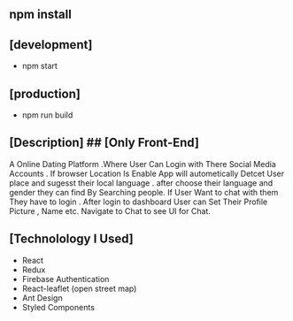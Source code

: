 

##   npm install

## [development]

*  npm start

## [production]

*  npm run build

## [Description] ## [Only Front-End]

 A Online Dating Platform .Where User Can Login with There Social Media Accounts . If browser Location Is Enable App will autometically Detcet  User place and sugesst their local language . after choose their language and gender they can find By Searching people.  If User Want to chat with them They have to login . After login to dashboard User can Set Their Profile Picture , Name etc. Navigate to Chat to see UI for Chat. 
 
 ## [Technolology I Used]
 - React
 - Redux
 - Firebase Authentication 
 - React-leaflet (open street map)
 - Ant Design 
 - Styled Components
